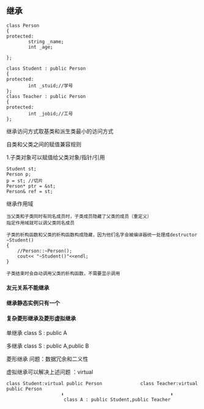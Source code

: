 ## 继承

```
class Person
{
protected:
		string _name;
		int _age;

};

class Student : public Person
{
protected:
		int _stuid;//学号
};
class Teacher : public Person
{
protected:
		int _jobid;//工号
};
```

继承访问方式取基类和派生类最小的访问方式



自类和父类之间的赋值兼容规则

1.子类对象可以赋值给父类对象/指针/引用

```
Student st;
Person p;
p = st; //切片
Person* ptr = &st;  
Person& ref = st;
```



继承作用域

```
当父类和子类同时有同名成员时，子类成员隐藏了父类的成员（重定义）
指定作用域就可以调父类同名成员
```



```
子类的析构函数和父类的析构函数构成隐藏，因为他们名字会被编译器统一处理成destructor
~Student()
{
	//Person::~Person();
	cout<< "~Student()"<<endl;
}

子类结束时会自动调用父类的析构函数，不需要显示调用
```



#### 友元关系不能继承

#### 继承静态实例只有一个

#### 复杂菱形继承及菱形虚拟继承

单继承	class S : public A

多继承	class S : public A,public B

菱形继承  问题：数据冗余和二义性

虚拟继承可以解决上述问题 ：virtual

```
class Student:virtual public Person              class Teacher:virtual public Person
                    ⬇										⬇
                     class A : public Student,public Teacher
                      
```

